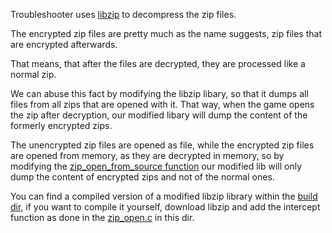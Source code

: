 Troubleshooter uses [libzip](https://github.com/nih-at/libzip) to decompress the zip files.

The encrypted zip files are pretty much as the name suggests, zip files that are encrypted afterwards.

That means, that after the files are decrypted, they are processed like a normal zip.

We can abuse this fact by modifying the libzip libary, so that it dumps all files from all zips that are opened with it. That way, when the game opens the zip after decryption, our modified libary will dump the content of the formerly encrypted zips.

The unencrypted zip files are opened as file, while the encrypted zip files are opened from memory, as they are decrypted in memory, so by modifying the [zip_open_from_source function](https://github.com/nih-at/libzip/blob/184ddda3d0a7f9a17c5ce0dd117d38eb48fa7ca9/lib/zip_open.c#L79) our modified lib will only dump the content of encrypted zips and not of the normal ones.


You can find a compiled version of a modified libzip library within the [build dir](https://github.com/K0lb3/TROUBLESHOOTER-mine/tree/master/zip%20dump/build),
if you want to compile it yourself, download libzip and add the intercept function as done in the [zip_open.c](https://github.com/K0lb3/TROUBLESHOOTER-mine/tree/master/zip%20dump/zip_open.c) in this dir.